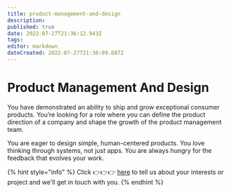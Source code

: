 ```yaml
---
title: product-management-and-design
description: 
published: true
date: 2022-07-27T21:36:12.943Z
tags: 
editor: markdown
dateCreated: 2022-07-27T21:36:09.687Z
---
```


# Product Management And Design

You have demonstrated an ability to ship and grow exceptional consumer products. You’re looking for a role where you can define the product direction of a company and shape the growth of the product management team.

You are eager to design simple, human-centered products. You love thinking through systems, not just apps. You are always hungry for the feedback that evolves your work.

{% hint style="info" %}
Click 👉👉👉 [here](https://notionforms.io/forms/join-curedao) to tell us about your interests or project and we'll get in touch with you.
{% endhint %}
